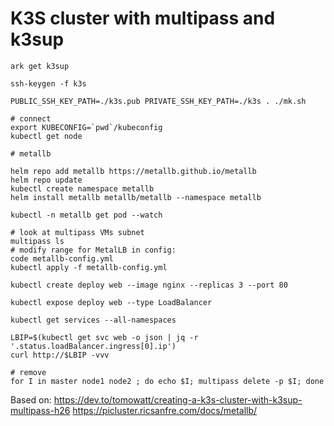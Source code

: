 # K3S cluster with multipass and k3sup


```shell
ark get k3sup

ssh-keygen -f k3s

PUBLIC_SSH_KEY_PATH=./k3s.pub PRIVATE_SSH_KEY_PATH=./k3s . ./mk.sh

# connect
export KUBECONFIG=`pwd`/kubeconfig
kubectl get node

# metallb

helm repo add metallb https://metallb.github.io/metallb
helm repo update
kubectl create namespace metallb
helm install metallb metallb/metallb --namespace metallb

kubectl -n metallb get pod --watch

# look at multipass VMs subnet
multipass ls
# modify range for MetalLB in config:
code metallb-config.yml
kubectl apply -f metallb-config.yml

kubectl create deploy web --image nginx --replicas 3 --port 80

kubectl expose deploy web --type LoadBalancer

kubectl get services --all-namespaces

LBIP=$(kubectl get svc web -o json | jq -r '.status.loadBalancer.ingress[0].ip')
curl http://$LBIP -vvv

# remove
for I in master node1 node2 ; do echo $I; multipass delete -p $I; done

```

Based on:
https://dev.to/tomowatt/creating-a-k3s-cluster-with-k3sup-multipass-h26
https://picluster.ricsanfre.com/docs/metallb/
